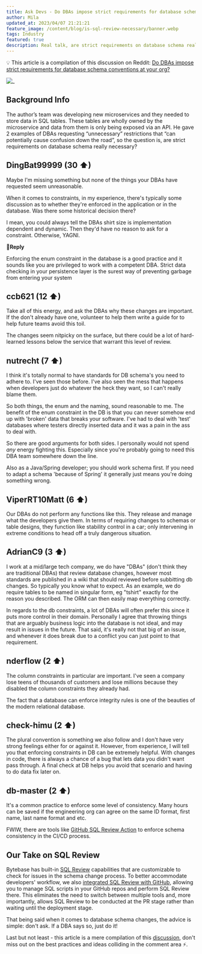 ```yaml
---
title: Ask Devs - Do DBAs impose strict requirements for database schema conventions at your org?
author: Mila
updated_at: 2023/04/07 21:21:21
feature_image: /content/blog/is-sql-review-necessary/banner.webp
tags: Industry
featured: true
description: Real talk, are strict requirements on database schema really necessary?
---
```


💡 This article is a compilation of this discussion on Reddit: [Do DBAs impose strict requirements for database schema conventions at your org?](https://www.reddit.com/r/ExperiencedDevs/comments/xcswje/do_dbas_impose_strict_requirements_for_database/)

![_](/content/blog/is-sql-review-necessary/reddit.webp)

## Background Info

The author’s team was developing new microservices and they needed to store data in SQL tables. These tables are wholly owned by the microservice and data from them is only being exposed via an API. He gave 2 examples of DBAs requesting “unnecessary” restrictions that “can potentially cause confusion down the road”, so the question is, are strict requirements on database schema really necessary?

## DingBat99999 (30 ⬆)

Maybe I'm missing something but none of the things your DBAs have requested seem unreasonable.

When it comes to constraints, in my experience, there's typically some discussion as to whether they're enforced in the application or in the database. Was there some historical decision there?

I mean, you could always tell the DBAs shirt size is implementation dependent and dynamic. Then they'd have no reason to ask for a constraint. Otherwise, YAGNI.

**💬Reply**

Enforcing the enum constraint in the database is a good practice and it sounds like you are privileged to work with a competent DBA. Strict data checking in your persistence layer is the surest way of preventing garbage from entering your system

## ccb621 (12 ⬆)

Take all of this energy, and ask the DBAs why these changes are important. If the don't already have one, volunteer to help them write a guide for to help future teams avoid this toil.

The changes seem nitpicky on the surface, but there could be a lot of hard-learned lessons below the service that warrant this level of review.

## nutrecht (7 ⬆)

I think it's totally normal to have standards for DB schema's you need to adhere to. I've seen those before. I've also seen the mess that happens when developers just do whatever the heck they want, so I can't really blame them.

So both things, the enum and the naming, sound reasonable to me. The benefit of the enum constraint in the DB is that you can never somehow end up with 'broken' data that breaks your software. I've had to deal with 'test' databases where testers directly inserted data and it was a pain in the ass to deal with.

So there are good arguments for both sides. I personally would not spend _any_ energy fighting this. Especially since you're probably going to need this DBA team somewhere down the line.

Also as a Java/Spring developer; you should work schema first. If you need to adapt a schema 'because of Spring' it generally just means you're doing something wrong.

## ViperRT10Matt (6 ⬆)

Our DBAs do not perform any functions like this. They release and manage what the developers give them. In terms of requiring changes to schemas or table designs, they function like stability control in a car; only intervening in extreme conditions to head off a truly dangerous situation.

## AdrianC9 (3 ⬆)

I work at a mid/large tech company, we do have "DBAs" (don't think they are traditional DBAs) that review database changes, however most standards are published in a wiki that should reviewed before subbitting db changes. So typically you know what to expect. As an example, we do require tables to be named in singular form, eg "tshirt" exactly for the reason you described. The ORM can then easily map everything correctly.

In regards to the db constraints, a lot of DBAs will often prefer this since it puts more control in their domain. Personally I agree that throwing things that are arguably business logic into the database is not ideal, and may result in issues in the future. That said, it's really not that big of an issue, and whenever it does break due to a conflict you can just point to that requirement.

## nderflow (2 ⬆)

The column constraints in particular are important. I've seen a company lose teens of thousands of customers and lose millions because they disabled the column constraints they already had.

The fact that a database can enforce integrity rules is one of the beauties of the modern relational database.

## check-himu (2 ⬆)

The plural convention is something we also follow and I don't have very strong feelings either for or against it. However, from experience, I will tell you that enforcing constraints in DB can be extremely helpful. With changes in code, there is always a chance of a bug that lets data you didn't want pass through. A final check at DB helps you avoid that scenario and having to do data fix later on.

## db-master (2 ⬆)

It's a common practice to enforce some level of consistency. Many hours can be saved if the engineering org can agree on the same ID format, first name, last name format and etc.

FWIW, there are tools like [GitHub SQL Review Action](https://github.com/marketplace/actions/sql-review) to enforce schema consistency in the CI/CD process.

## Our Take on SQL Review

Bytebase has built-in [SQL Review](/docs/sql-review/review-policy) capabilities that are customizable to check for issues in the schema change process. To better accommodate developers' workflow, we also [integrated SQL Review with GitHub](/blog/integrate-sql-review-into-github), allowing you to manage SQL scripts in your GitHub repos and perform SQL Review there. This eliminates the need to switch between multiple tools and, more importantly, allows SQL Review to be conducted at the PR stage rather than waiting until the deployment stage.

That being said when it comes to database schema changes, the advice is simple: don't ask. If a DBA says so, just do it!

Last but not least - this article is a mere compilation of this [discussion](https://www.reddit.com/r/ExperiencedDevs/comments/xcswje/do_dbas_impose_strict_requirements_for_database/), don't miss out on the best practices and ideas colliding in the comment area ⚡️.
